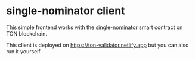 # single-nominator client

This simple frontend works with the [single-nominator](https://github.com/orbs-network/single-nominator) smart contract on TON blockchain.

This client is deployed on https://ton-validator.netlify.app but you can also run it yourself.
